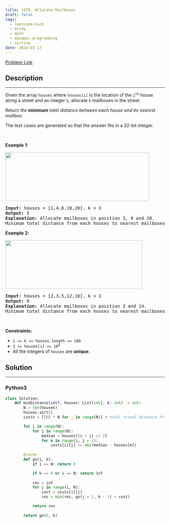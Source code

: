 ```yaml
---
title: 1478. Allocate Mailboxes
draft: false
tags: 
  - leetcode-hard
  - array
  - math
  - dynamic-programming
  - sorting
date: 2024-03-17
---
```


[Problem Link](https://leetcode.com/problems/allocate-mailboxes/)

## Description

---
<p>Given the array <code>houses</code> where <code>houses[i]</code> is the location of the <code>i<sup>th</sup></code> house along a street and an integer <code>k</code>, allocate <code>k</code> mailboxes in the street.</p>

<p>Return <em>the <strong>minimum</strong> total distance between each house and its nearest mailbox</em>.</p>

<p>The test cases are generated so that the answer fits in a 32-bit integer.</p>

<p>&nbsp;</p>
<p><strong class="example">Example 1:</strong></p>
<img alt="" src="https://assets.leetcode.com/uploads/2020/05/07/sample_11_1816.png" style="width: 454px; height: 154px;" />
<pre>
<strong>Input:</strong> houses = [1,4,8,10,20], k = 3
<strong>Output:</strong> 5
<strong>Explanation:</strong> Allocate mailboxes in position 3, 9 and 20.
Minimum total distance from each houses to nearest mailboxes is |3-1| + |4-3| + |9-8| + |10-9| + |20-20| = 5 
</pre>

<p><strong class="example">Example 2:</strong></p>
<img alt="" src="https://assets.leetcode.com/uploads/2020/05/07/sample_2_1816.png" style="width: 433px; height: 154px;" />
<pre>
<strong>Input:</strong> houses = [2,3,5,12,18], k = 2
<strong>Output:</strong> 9
<strong>Explanation:</strong> Allocate mailboxes in position 3 and 14.
Minimum total distance from each houses to nearest mailboxes is |2-3| + |3-3| + |5-3| + |12-14| + |18-14| = 9.
</pre>

<p>&nbsp;</p>
<p><strong>Constraints:</strong></p>

<ul>
	<li><code>1 &lt;= k &lt;= houses.length &lt;= 100</code></li>
	<li><code>1 &lt;= houses[i] &lt;= 10<sup>4</sup></code></li>
	<li>All the integers of <code>houses</code> are <strong>unique</strong>.</li>
</ul>


## Solution

---
### Python3
``` py title='allocate-mailboxes'
class Solution:
    def minDistance(self, houses: List[int], k: int) -> int:
        N = len(houses)
        houses.sort()
        costs = [[0] * N for _ in range(N)] # total travel distance from houses[i : j] to the median mailbox

        for i in range(N):
            for j in range(N):
                median = houses[(i + j) // 2]
                for m in range(i, j + 1):
                    costs[i][j] += abs(median - houses[m])
        
        @cache
        def go(i, k):
            if i == N: return 0

            if k == 0 or i == N: return inf
                
            res = inf
            for j in range(i, N):
                cost = costs[i][j]
                res = min(res, go(j + 1, k - 1) + cost)

            return res
        
        return go(0, k)

```

